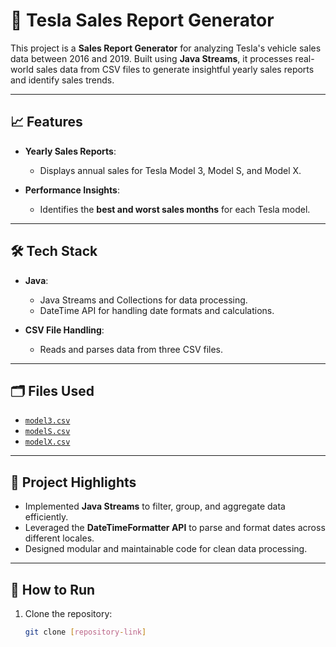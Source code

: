 # 🚗 Tesla Sales Report Generator

This project is a **Sales Report Generator** for analyzing Tesla's vehicle sales data between 2016 and 2019. 
Built using **Java Streams**, it processes real-world sales data from CSV files to generate insightful yearly sales reports and identify sales trends.

---

## 📈 **Features**

- **Yearly Sales Reports**:
  - Displays annual sales for Tesla Model 3, Model S, and Model X.
  
- **Performance Insights**:
  - Identifies the **best and worst sales months** for each Tesla model.

---

## 🛠️ **Tech Stack**

- **Java**:
  - Java Streams and Collections for data processing.
  - DateTime API for handling date formats and calculations.
  
- **CSV File Handling**:
  - Reads and parses data from three CSV files.

---

## 🗂️ **Files Used**

- [`model3.csv`](https://s3.amazonaws.com/javavideotutorials.net/exerciseFiles/Assignment6/model3.csv)
- [`modelS.csv`](https://s3.amazonaws.com/javavideotutorials.net/exerciseFiles/Assignment6/modelS.csv)
- [`modelX.csv`](https://s3.amazonaws.com/javavideotutorials.net/exerciseFiles/Assignment6/modelX.csv)

---

## 🧩 **Project Highlights**

- Implemented **Java Streams** to filter, group, and aggregate data efficiently.
- Leveraged the **DateTimeFormatter API** to parse and format dates across different locales.
- Designed modular and maintainable code for clean data processing.

---

## 🚀 **How to Run**

1. Clone the repository:
   ```bash
   git clone [repository-link]
